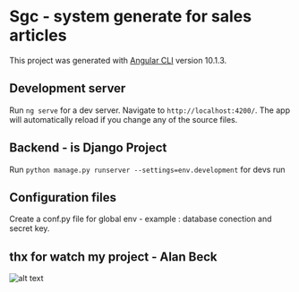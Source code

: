 # Sgc - system generate for sales articles 

This project was generated with [Angular CLI](https://github.com/angular/angular-cli) version 10.1.3.

## Development server

Run `ng serve` for a dev server. Navigate to `http://localhost:4200/`. The app will automatically reload if you change any of the source files.

## Backend  - is Django Project

Run `python manage.py runserver --settings=env.development` for devs run

## Configuration files 

Create a conf.py file for global env - example : database conection and secret key.


## thx for watch my project - Alan Beck

![alt text](https://www.gikamar.mx/img/working.gif)

